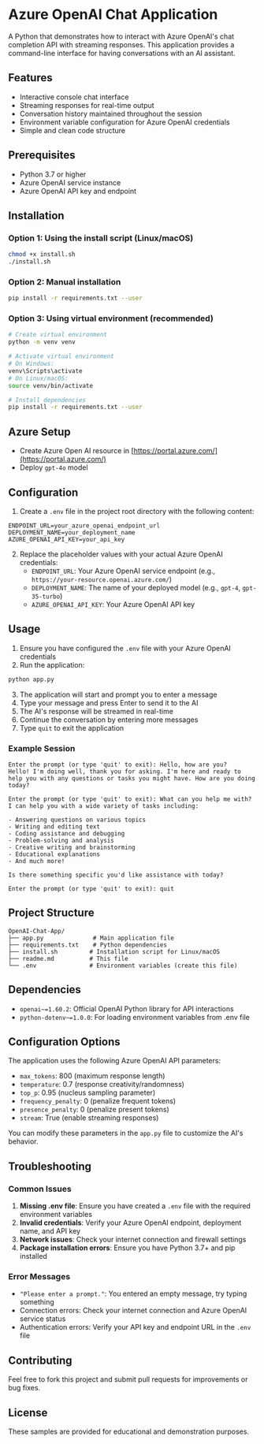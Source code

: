 # Azure OpenAI Chat Application

A Python that demonstrates how to interact with Azure OpenAI's chat completion API with streaming responses. This application provides a command-line interface for having conversations with an AI assistant.

## Features

- Interactive console chat interface
- Streaming responses for real-time output
- Conversation history maintained throughout the session
- Environment variable configuration for Azure OpenAI credentials
- Simple and clean code structure

## Prerequisites

- Python 3.7 or higher
- Azure OpenAI service instance
- Azure OpenAI API key and endpoint

## Installation

### Option 1: Using the install script (Linux/macOS)
```bash
chmod +x install.sh
./install.sh
```

### Option 2: Manual installation
```bash
pip install -r requirements.txt --user
```

### Option 3: Using virtual environment (recommended)
```bash
# Create virtual environment
python -m venv venv

# Activate virtual environment
# On Windows:
venv\Scripts\activate
# On Linux/macOS:
source venv/bin/activate

# Install dependencies
pip install -r requirements.txt --user
```

## Azure Setup 
- Create Azure Open AI resource in [https://portal.azure.com/](https://portal.azure.com/)
- Deploy `gpt-4o` model 


## Configuration

1. Create a `.env` file in the project root directory with the following content:

```env
ENDPOINT_URL=your_azure_openai_endpoint_url
DEPLOYMENT_NAME=your_deployment_name
AZURE_OPENAI_API_KEY=your_api_key
```

2. Replace the placeholder values with your actual Azure OpenAI credentials:
   - `ENDPOINT_URL`: Your Azure OpenAI service endpoint (e.g., `https://your-resource.openai.azure.com/`)
   - `DEPLOYMENT_NAME`: The name of your deployed model (e.g., `gpt-4`, `gpt-35-turbo`)
   - `AZURE_OPENAI_API_KEY`: Your Azure OpenAI API key

## Usage

1. Ensure you have configured the `.env` file with your Azure OpenAI credentials
2. Run the application:

```bash
python app.py
```

3. The application will start and prompt you to enter a message
4. Type your message and press Enter to send it to the AI
5. The AI's response will be streamed in real-time
6. Continue the conversation by entering more messages
7. Type `quit` to exit the application

### Example Session

```
Enter the prompt (or type 'quit' to exit): Hello, how are you?
Hello! I'm doing well, thank you for asking. I'm here and ready to help you with any questions or tasks you might have. How are you doing today?

Enter the prompt (or type 'quit' to exit): What can you help me with?
I can help you with a wide variety of tasks including:

- Answering questions on various topics
- Writing and editing text
- Coding assistance and debugging
- Problem-solving and analysis
- Creative writing and brainstorming
- Educational explanations
- And much more!

Is there something specific you'd like assistance with today?

Enter the prompt (or type 'quit' to exit): quit
```

## Project Structure

```
OpenAI-Chat-App/
├── app.py              # Main application file
├── requirements.txt    # Python dependencies
├── install.sh         # Installation script for Linux/macOS
├── readme.md          # This file
└── .env               # Environment variables (create this file)
```

## Dependencies

- `openai~=1.60.2`: Official OpenAI Python library for API interactions
- `python-dotenv~=1.0.0`: For loading environment variables from .env file

## Configuration Options

The application uses the following Azure OpenAI API parameters:

- `max_tokens`: 800 (maximum response length)
- `temperature`: 0.7 (response creativity/randomness)
- `top_p`: 0.95 (nucleus sampling parameter)
- `frequency_penalty`: 0 (penalize frequent tokens)
- `presence_penalty`: 0 (penalize present tokens)
- `stream`: True (enable streaming responses)

You can modify these parameters in the `app.py` file to customize the AI's behavior.

## Troubleshooting

### Common Issues

1. **Missing .env file**: Ensure you have created a `.env` file with the required environment variables
2. **Invalid credentials**: Verify your Azure OpenAI endpoint, deployment name, and API key
3. **Network issues**: Check your internet connection and firewall settings
4. **Package installation errors**: Ensure you have Python 3.7+ and pip installed

### Error Messages

- `"Please enter a prompt."`: You entered an empty message, try typing something
- Connection errors: Check your internet connection and Azure OpenAI service status
- Authentication errors: Verify your API key and endpoint URL in the `.env` file

## Contributing

Feel free to fork this project and submit pull requests for improvements or bug fixes.

## License

These samples are provided for educational and demonstration purposes.